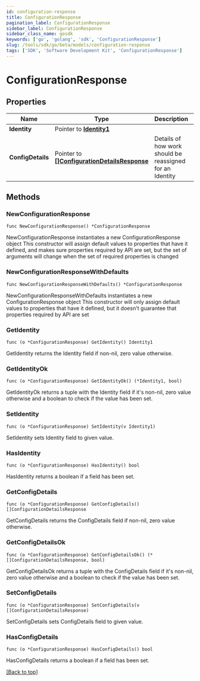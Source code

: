 ```yaml
---
id: configuration-response
title: ConfigurationResponse
pagination_label: ConfigurationResponse
sidebar_label: ConfigurationResponse
sidebar_class_name: gosdk
keywords: ['go', 'golang', 'sdk', 'ConfigurationResponse'] 
slug: /tools/sdk/go/beta/models/configuration-response
tags: ['SDK', 'Software Development Kit', 'ConfigurationResponse']
---
```


# ConfigurationResponse

## Properties

Name | Type | Description | Notes
------------ | ------------- | ------------- | -------------
**Identity** |  Pointer to [**Identity1**](identity1) |  | [optional] 
**ConfigDetails** |  Pointer to [**[]ConfigurationDetailsResponse**](configuration-details-response) | Details of how work should be reassigned for an Identity | [optional] 

## Methods

### NewConfigurationResponse

`func NewConfigurationResponse() *ConfigurationResponse`

NewConfigurationResponse instantiates a new ConfigurationResponse object
This constructor will assign default values to properties that have it defined,
and makes sure properties required by API are set, but the set of arguments
will change when the set of required properties is changed

### NewConfigurationResponseWithDefaults

`func NewConfigurationResponseWithDefaults() *ConfigurationResponse`

NewConfigurationResponseWithDefaults instantiates a new ConfigurationResponse object
This constructor will only assign default values to properties that have it defined,
but it doesn't guarantee that properties required by API are set

### GetIdentity

`func (o *ConfigurationResponse) GetIdentity() Identity1`

GetIdentity returns the Identity field if non-nil, zero value otherwise.

### GetIdentityOk

`func (o *ConfigurationResponse) GetIdentityOk() (*Identity1, bool)`

GetIdentityOk returns a tuple with the Identity field if it's non-nil, zero value otherwise
and a boolean to check if the value has been set.

### SetIdentity

`func (o *ConfigurationResponse) SetIdentity(v Identity1)`

SetIdentity sets Identity field to given value.

### HasIdentity

`func (o *ConfigurationResponse) HasIdentity() bool`

HasIdentity returns a boolean if a field has been set.

### GetConfigDetails

`func (o *ConfigurationResponse) GetConfigDetails() []ConfigurationDetailsResponse`

GetConfigDetails returns the ConfigDetails field if non-nil, zero value otherwise.

### GetConfigDetailsOk

`func (o *ConfigurationResponse) GetConfigDetailsOk() (*[]ConfigurationDetailsResponse, bool)`

GetConfigDetailsOk returns a tuple with the ConfigDetails field if it's non-nil, zero value otherwise
and a boolean to check if the value has been set.

### SetConfigDetails

`func (o *ConfigurationResponse) SetConfigDetails(v []ConfigurationDetailsResponse)`

SetConfigDetails sets ConfigDetails field to given value.

### HasConfigDetails

`func (o *ConfigurationResponse) HasConfigDetails() bool`

HasConfigDetails returns a boolean if a field has been set.


[[Back to top]](#) 


